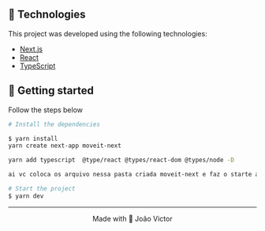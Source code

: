 
## 🧪 Technologies

This project was developed using the following technologies:

- [Next.js](https://nextjs.org/)
- [React](https://reactjs.org)
- [TypeScript](https://www.typescriptlang.org/)





## 🚀 Getting started



Follow the steps below
```bash
# Install the dependencies

$ yarn install
yarn create next-app moveit-next

yarn add typescript  @type/react @types/react-dom @types/node -D

ai vc coloca os arquivo nessa pasta criada moveit-next e faz o starte abaixo.

# Start the project
$ yarn dev
```






---

<p align="center">Made with 💜 João Victor</p>
